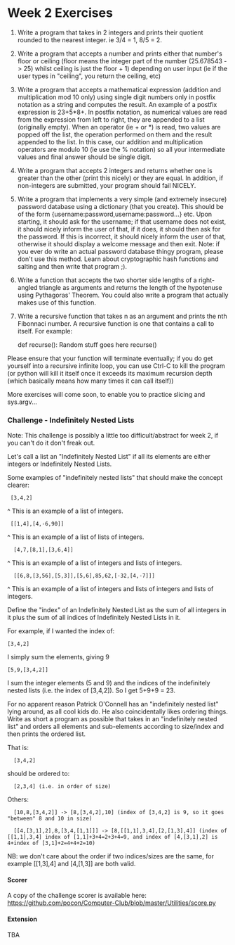Week 2 Exercises
=================

1. Write a program that takes in 2 integers and prints their quotient rounded to the nearest integer. ie 3/4 = 1, 8/5 = 2.

2. Write a program that accepts a number and prints either that number's floor or ceiling (floor means the integer part of the number (25.678543 -> 25) whilst ceiling is just the floor + 1) depending on user input (ie if the user types in "ceiling", you return the ceiling, etc)

3. Write a program that accepts a mathematical expression (addition and multiplication mod 10 only) using single digit numbers only in postfix notation as a string and computes the result. An example of a postfix expression is 23+5*8+. In postfix notation, as numerical values are read from the expression from left to right, they are appended to a list (originally empty). When an operator (ie + or *) is read, two values are popped off the list, the operation performed on them and the result appended to the list. In this case, our addition and multiplication operators are modulo 10 (ie use the % notation) so all your intermediate values and final answer should be single digit.

4. Write a program that accepts 2 integers and returns whether one is greater than the other (print this nicely) or they are equal. In addition, if non-integers are submitted, your program should fail NICELY.

5. Write a program that implements a very simple (and extremely insecure) password database using a dictionary (that you create). This should be of the form {username:password,username:password...} etc. Upon starting, it should ask for the username; if that username does not exist, it should nicely inform the user of that, if it does, it should then ask for the password. If this is incorrect, it should nicely inform the user of that, otherwise it should display a welcome message and then exit. Note: if you ever do write an actual password database thingy program, please don't use this method. Learn about cryptographic hash functions and salting and then write that program ;).

6. Write a function that accepts the two shorter side lengths of a right-angled triangle as arguments and returns the length of the hypotenuse using Pythagoras' Theorem. You could also write a program that actually makes use of this function.

7. Write a recursive function that takes n as an argument and prints the nth Fibonnaci number. A recursive function is one that contains a call to itself. For example:

   def recurse():
       Random stuff goes here
       recurse()

Please ensure that your function will terminate eventually; if you do get yourself into a recursive infinite loop, you can use Ctrl-C to kill the program (or python will kill it itself once it exceeds its maximum recursion depth (which basically means how many times it can call itself))

More exercises will come soon, to enable you to practice slicing and sys.argv...

### Challenge - Indefinitely Nested Lists ###

Note: This challenge is possibly a little too difficult/abstract for week 2, if you can't do it don't freak out.

Let's call a list an "Indefinitely Nested List" if all its elements are either integers or Indefinitely Nested Lists.

Some examples of "indefinitely nested lists" that should make the concept clearer:

     [3,4,2]

^ This is an example of a list of integers.

     [[1,4],[4,-6,90]]

^ This is an example of a list of lists of integers.

      [4,7,[8,1],[3,6,4]]

^ This is an example of a list of integers and lists of integers.

      [[6,8,[3,56],[5,3]],[5,6],85,62,[-32,[4,-7]]]

^ This is an example of a list of integers and lists of integers and lists of integers.

Define the "index" of an Indefinitely Nested List as the sum of all integers in it plus the sum of all indices of Indefinitely Nested Lists in it.

For example, if I wanted the index of:

    [3,4,2] 

I simply sum the elements, giving 9

    [5,9,[3,4,2]]
 
I sum the integer elements (5 and 9) and the indices of the indefinitely nested lists (i.e. the index of [3,4,2]). So I get 5+9+9 = 23.

For no apparent reason Patrick O'Connell has an "indefinitely nested list" lying around, as all cool kids do. He also coincidentally likes ordering things. Write as short a program as possible that takes in an "indefinitely nested list" and orders all elements and sub-elements according to size/index and then prints the ordered list.

That is:

      [3,4,2]   
      
should be ordered to:

      [2,3,4] (i.e. in order of size)
      
Others:

      [10,8,[3,4,2]] -> [8,[3,4,2],10] (index of [3,4,2] is 9, so it goes "between" 8 and 10 in size)

      [[4,[3,1],2],8,[3,4,[1,1]]] -> [8,[[1,1],3,4],[2,[1,3],4]] (index of [[1,1],3,4] index of [1,1]+3+4=2+3+4=9, and index of [4,[3,1],2] is 4+index of [3,1]+2=4+4+2=10)

NB: we don't care about the order if two indices/sizes are the same, for example [[1,3],4] and [4,[1,3]] are both valid.

#### Scorer ####

A copy of the challenge scorer is available here: https://github.com/pocon/Computer-Club/blob/master/Utilities/score.py

#### Extension ####

TBA
